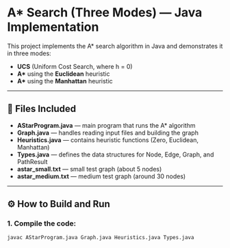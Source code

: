 # A* Search (Three Modes) — Java Implementation

This project implements the A* search algorithm in Java and demonstrates it in three modes:
- **UCS** (Uniform Cost Search, where h = 0)
- **A\*** using the **Euclidean** heuristic
- **A\*** using the **Manhattan** heuristic

---

## 📂 Files Included

- **AStarProgram.java** — main program that runs the A* algorithm
- **Graph.java** — handles reading input files and building the graph
- **Heuristics.java** — contains heuristic functions (Zero, Euclidean, Manhattan)
- **Types.java** — defines the data structures for Node, Edge, Graph, and PathResult
- **astar_small.txt** — small test graph (about 5 nodes)
- **astar_medium.txt** — medium test graph (around 30 nodes)

---

## ⚙️ How to Build and Run

### 1. Compile the code:
```bash
javac AStarProgram.java Graph.java Heuristics.java Types.java
